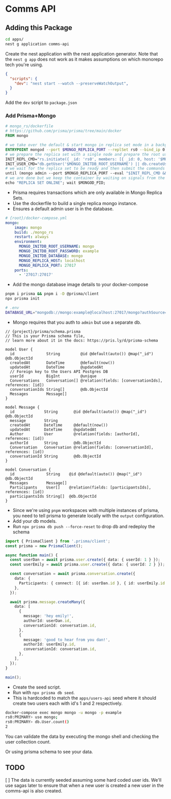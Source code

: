 # Comms API

## Adding this Package

```bash
cd apps/
nest g application comms-api
```

Create the nest application with the nest application
generator.
Note that the `nest g app` does not work as it makes
assumptions on which monorepo tech you're using.

```json
{
  "scripts": {
    "dev": "nest start --watch --preserveWatchOutput",
  }
}
```

Add the `dev` script to `package.json`

### Add Prisma+Mongo

```dockerfile
# mongo_rs/dockerfile
# https://github.com/prisma/prisma/tree/main/docker
FROM mongo

# we take over the default & start mongo in replica set mode in a background task
ENTRYPOINT mongod --port $MONGO_REPLICA_PORT --replSet rs0 --bind_ip 0.0.0.0 & MONGOD_PID=$!; \
# we prepare the replica set with a single node and prepare the root user config
INIT_REPL_CMD="rs.initiate({ _id: 'rs0', members: [{ _id: 0, host: '$MONGO_REPLICA_HOST:$MONGO_REPLICA_PORT' }] })"; \
INIT_USER_CMD="db.getUser('$MONGO_INITDB_ROOT_USERNAME') || db.createUser({ user: '$MONGO_INITDB_ROOT_USERNAME', pwd: '$MONGO_INITDB_ROOT_PASSWORD', roles: [ 'root' ] })"; \
# we wait for the replica set to be ready and then submit the commands just above
until (mongo admin --port $MONGO_REPLICA_PORT --eval "$INIT_REPL_CMD && $INIT_USER_CMD"); do sleep 1; done; \
# we are done but we keep the container by waiting on signals from the mongo task
echo "REPLICA SET ONLINE"; wait $MONGOD_PID;
```

- Prisma requires transactions which are only available in Mongo Replica Sets.
- Use the dockerfile to build a single replica mongo instance.
- Ensures a default admin user is in the database.

```yml
# {root}/docker-compose.yml
mongo:
    image: mongo
    build: ./mongo_rs
    restart: always
    environment:
      MONGO_INITDB_ROOT_USERNAME: mongo
      MONGO_INITDB_ROOT_PASSWORD: example
      MONGO_INITDB_DATABASE: mongo
      MONGO_REPLICA_HOST: localhost
      MONGO_REPLICA_PORT: 27017
    ports:
      - '27017:27017'
```

- Add the mongo database image details to your docker-compose

```bash
pnpm i prisma && pnpm i -D @prisma/client
npx prisma init

# .env
DATABASE_URL="mongodb://mongo:example@localhost:27017/mongo?authSource=admin"
```

- Mongo requires that you auth to `admin` but use a separate db.

```prisma
// {project}/prisma/schema.prisma
// This is your Prisma schema file,
// learn more about it in the docs: https://pris.ly/d/prisma-schema

model User {
  id              String         @id @default(auto()) @map("_id") @db.ObjectId
  createdAt       DateTime       @default(now())
  updatedAt       DateTime       @updatedAt
  // Foreign key to the Users API Postgres DB
  userId          BigInt         @unique
  Conversations   Conversation[] @relation(fields: [conversationIds], references: [id])
  conversationIds String[]       @db.ObjectId
  Messages        Message[]
}

model Message {
  id             String       @id @default(auto()) @map("_id") @db.ObjectId
  message        String
  createdAt      DateTime     @default(now())
  updatedAt      DateTime     @updatedAt
  Author         User         @relation(fields: [authorId], references: [id])
  authorId       String       @db.ObjectId
  Conversation   Conversation @relation(fields: [conversationId], references: [id])
  conversationId String       @db.ObjectId
}

model Conversation {
  id              String    @id @default(auto()) @map("_id") @db.ObjectId
  Messages        Message[]
  Participants    User[]    @relation(fields: [participantsIds], references: [id])
  participantsIds String[]  @db.ObjectId
}
```

- Since we're using `pnpm` workspaces with multiple instances of prisma, you need
to tell prisma to generate locally with the `output` configuration.
- Add your db models.
- Run `npx prisma db push --force-reset` to drop db and redeploy the schema

```ts
import { PrismaClient } from '.prisma/client';
const prisma = new PrismaClient();

async function main() {
  const userDan = await prisma.user.create({ data: { userId: 1 } });
  const userEmily = await prisma.user.create({ data: { userId: 2 } });

  const conversation = await prisma.conversation.create({
    data: {
      Participants: { connect: [{ id: userDan.id }, { id: userEmily.id }] },
    },
  });

  await prisma.message.createMany({
    data: [
      {
        message: 'hey emily!',
        authorId: userDan.id,
        conversationId: conversation.id,
      },
      {
        message: 'good to hear from you dan!',
        authorId: userEmily.id,
        conversationId: conversation.id,
      },
    ],
  });
}

main();
```

- Create the seed script.
- Run with `npx prisma db seed`.
- This is hardcoded to match the `apps/users-api` seed where it should
create two users each with id's 1 and 2 respectively.

```bash
docker-compose exec mongo mongo -u mongo -p example
rs0:PRIMARY> use mongo;
rs0:PRIMARY> db.User.count()
2
```

You can validate the data by executing the mongo shell and checking the user collection count.

Or using prisma schema to see your data.

## TODO

[ ] The data is currently seeded assuming some hard coded user ids.
We'll use sagas later to ensure that when a new user is created a
new user in the comms-api is also created.
